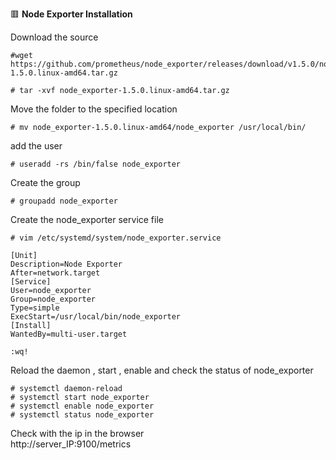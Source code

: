 :red_square: __Node Exporter Installation__

Download the source
```
#wget https://github.com/prometheus/node_exporter/releases/download/v1.5.0/node_exporter-1.5.0.linux-amd64.tar.gz

# tar -xvf node_exporter-1.5.0.linux-amd64.tar.gz
```
Move the folder to the specified location
```
# mv node_exporter-1.5.0.linux-amd64/node_exporter /usr/local/bin/
```
add the user
```
# useradd -rs /bin/false node_exporter
```
Create the group
```
# groupadd node_exporter
```
Create the node_exporter service file
```
# vim /etc/systemd/system/node_exporter.service

[Unit]
Description=Node Exporter
After=network.target
[Service]
User=node_exporter
Group=node_exporter
Type=simple
ExecStart=/usr/local/bin/node_exporter
[Install]
WantedBy=multi-user.target

:wq!
```
Reload the daemon , start , enable and check the status of node_exporter
```
# systemctl daemon-reload
# systemctl start node_exporter
# systemctl enable node_exporter
# systemctl status node_exporter
```

Check with the ip in the browser
\
http://server_IP:9100/metrics
